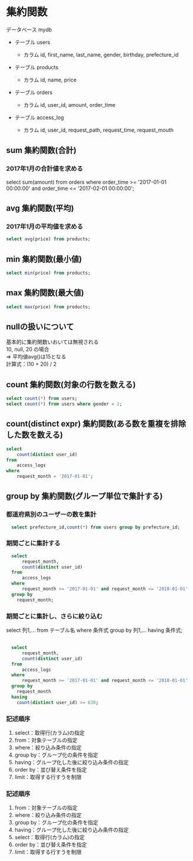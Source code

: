 # 集約関数
データベース mydb<br>
- テーブル users
  - カラム id, first_name, last_name, gender, birthday, prefecture_id

- テーブル products
  - カラム id, name, price

- テーブル orders
  - カラム id, user_id, amount, order_time

- テーブル access_log
  - カラム id, user_id, request_path, request_time, request_mouth
## sum 集約関数(合計)
### 2017年1月の合計値を求める
select sum(amount) from orders where order_time >= '2017-01-01 00:00:00' and order_time <= '2017-02-01 00:00:00';

## avg 集約関数(平均)
### 2017年1月の平均値を求める
```SQL
select avg(price) from products;
```
## min 集約関数(最小値)
```SQL
select min(price) from products;
```
## max 集約関数(最大値)
```SQL
select max(price) from products;
```
## nullの扱いについて
  基本的に集約関数いおいては無視される<br>
  10, null, 20 の場合<br>
  => 平均値avg()は15となる<br>
  計算式：(10 + 20) / 2

## count 集約関数(対象の行数を数える)
```SQL
select count(*) from users;
select count(*) from users where gender = 2;
```
## count(distinct expr) 集約関数(ある数を重複を排除した数を数える)
```SQL
select 
	count(distinct user_id) 
from 
	access_logs 
where 
	request_month = '2017-01-01';
```
  ## group by 集約関数(グループ単位で集計する)
  ### 都道府県別のユーザーの数を集計
```SQL
  select prefecture_id,count(*) from users group by prefecture_id;
```
  ### 期間ごとに集計する
```SQL
  select 
      request_month,
      count(distinct user_id)
  from 
      access_logs 
  where 
      request_month >= '2017-01-01' and request_month <= '2018-01-01' 
  group by
    request_month;
```

  ### 期間ごとに集計し、さらに絞り込む
  select 
    列1,...
  from 
    テーブル名
  where 
    条件式 
  group by
    列1,...
  having
    条件式;<br><br>
```SQL
  select
      request_month,
      count(distinct user_id)
  from 
      access_logs 
  where 
      request_month >= '2017-01-01' and request_month <= '2018-01-01' 
  group by
    request_month
  having 
    count(distinct user_id) >= 630;
```
  ### 記述順序
  1. select：取得行(カラム)の指定
  1. from：対象テーブルの指定
  1. where：絞り込み条件の指定
  1. group by：グループ化の条件を指定
  1. having：グループ化した後に絞り込み条件の指定
  1. order by：並び替え条件を指定
  1. limit：取得する行すうを制限

  ### 記述順序
  1. from：対象テーブルの指定
  1. where：絞り込み条件の指定
  1. group by：グループ化の条件を指定
  1. having：グループ化した後に絞り込み条件の指定
  1. select：取得行(カラム)の指定
  1. order by：並び替え条件を指定
  1. limit：取得する行すうを制限